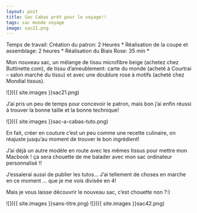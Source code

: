 ```yaml
---
layout: post
title: Sac Cabas prêt pour le voyage!!
tags: sac monde voyage
image: sac21.png
---
```

Temps de travail: Création du patron: 2 Heures * Réalisation de la coupe et assemblage: 2 heures * Réalisation du Biais Rose: 35 min *

Mon nouveau sac, un mélange de tissu microfibre beige (achetez chez Buttinette.com), de tissu d’ameublement: carte du monde (acheté à Courtrai – salon marché du tissu) et avec une doublure rose à motifs (acheté chez Mondial tissus).

![]({{ site.images }}sac21.png)

J’ai pris un peu de temps pour concevoir le patron, mais bon j’ai enfin réussi à trouver la bonne taille et la bonne technique!

![]({{ site.images }}sac-a-cabas-tuto.png)

En fait, créer en couture c’est un peu comme une recette culinaire, on réajuste jusqu’au moment de trouver le bon ingrédient!

J’ai déjà un autre modèle en route avec les mêmes tissus pour mettre mon Macbook ! ça sera chouette de me balader avec mon sac ordinateur personnalisé !!

J’essaierai aussi de publier les tutos… J’ai tellement de choses en marche en ce moment … que je me vois divisée en 4!

Mais je vous laisse découvrir le nouveau sac, c’est chouette non ?:)

![]({{ site.images }}sans-titre.png)
![]({{ site.images }}sac42.png)